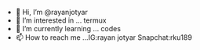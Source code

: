 - 👋 Hi, I’m @rayanjotyar
- 👀 I’m interested in ... termux
- 🌱 I’m currently learning ... codes
- 📫 How to reach me ...IG:rayan jotyar
Snapchat:rku189

<!---
 is a ✨ special ✨ repository because its `README.md` (this file) appears on your GitHub profile.
You can click the Preview link to take a look at your changes.
--->
